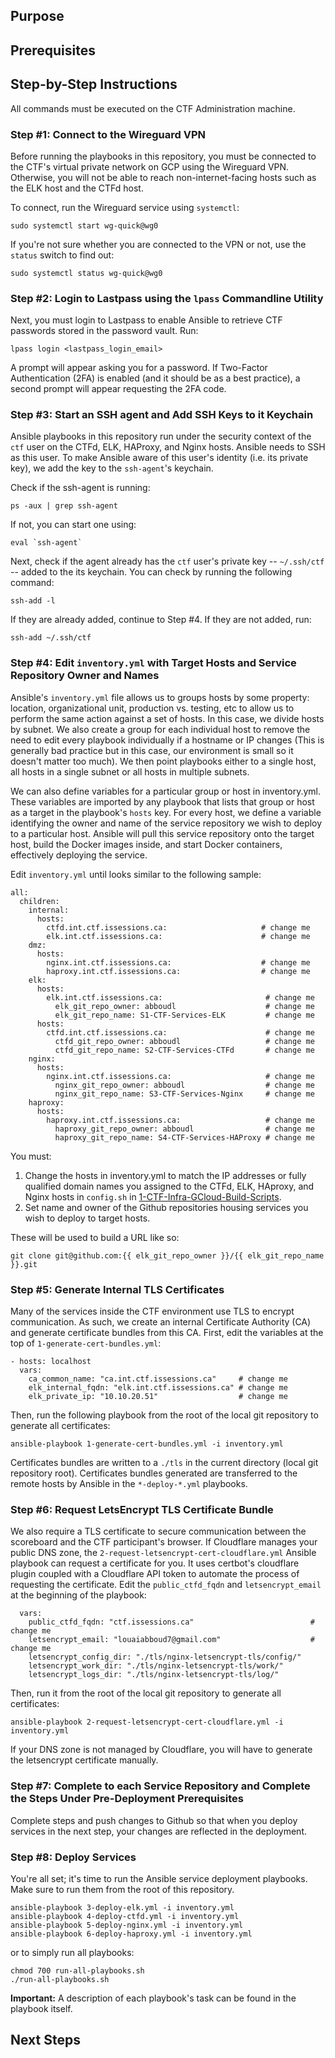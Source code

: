 ## Purpose


## Prerequisites


## Step-by-Step Instructions 

All commands must be executed on the CTF Administration machine.

### Step #1: Connect to the Wireguard VPN

Before running the playbooks in this repository, you must be connected to the CTF's virtual private network on GCP using the Wireguard VPN. Otherwise, you will not be able to reach non-internet-facing hosts such as the ELK host and the CTFd host.  

To connect, run the Wireguard service using `systemctl`:
```
sudo systemctl start wg-quick@wg0
```

If you're not sure whether you are connected to the VPN or not, use the `status` switch to find out:
```
sudo systemctl status wg-quick@wg0
```

### Step #2: Login to Lastpass using the `lpass` Commandline Utility 

Next, you must login to Lastpass to enable Ansible to retrieve CTF passwords stored in the password vault. Run:  

```
lpass login <lastpass_login_email>
```

A prompt will appear asking you for a password. If Two-Factor Authentication (2FA) is enabled (and it should be as a best practice), a second prompt will appear requesting the 2FA code.

### Step #3: Start an SSH agent and Add SSH Keys to it Keychain

Ansible playbooks in this repository run under the security context of the `ctf` user on the CTFd, ELK, HAProxy, and Nginx hosts. Ansible needs to SSH as this user. To make Ansible aware of this user's identity (i.e. its private key), we add the key to the `ssh-agent`'s keychain. 

Check if the ssh-agent is running:
```
ps -aux | grep ssh-agent
```

If not, you can start one using:
```
eval `ssh-agent`
```

Next, check if the agent already has the `ctf` user's private key -- `~/.ssh/ctf` -- added to the its keychain. You can check by running the following command:
```
ssh-add -l
```

If they are already added, continue to Step #4. If they are not added, run:

```
ssh-add ~/.ssh/ctf
```

### Step #4: Edit `inventory.yml` with Target Hosts and Service Repository Owner and Names

Ansible's `inventory.yml` file allows us to groups hosts by some property: location, organizational unit, production vs. testing, etc to allow us to perform the same action against a set of hosts. In this case, we divide hosts by subnet. We also create a group for each individual host to remove the need to edit every playbook individually if a hostname or IP changes (This is generally bad practice but in this case, our environment is small so it doesn't matter too much). We then point playbooks either to a single host, all hosts in a single subnet or all hosts in multiple subnets.

We can also define variables for a particular group or host in inventory.yml. These variables are imported by any playbook that lists that group or host as a target in the playbook's `hosts` key. For every host, we define a variable identifying the owner and name of the service repository we wish to deploy to a particular host. Ansible will pull this service repository onto the target host, build the Docker images inside, and start Docker containers, effectively deploying the service.

Edit `inventory.yml` until looks similar to the following sample:
```
all:
  children:
    internal:
      hosts:
        ctfd.int.ctf.issessions.ca:                     # change me
        elk.int.ctf.issessions.ca:                      # change me
    dmz:
      hosts:
        nginx.int.ctf.issessions.ca:                    # change me
        haproxy.int.ctf.issessions.ca:                  # change me
    elk:
      hosts:
        elk.int.ctf.issessions.ca:                       # change me
          elk_git_repo_owner: abboudl                    # change me
          elk_git_repo_name: S1-CTF-Services-ELK         # change me
      hosts:
        ctfd.int.ctf.issessions.ca:                      # change me
          ctfd_git_repo_owner: abboudl                   # change me
          ctfd_git_repo_name: S2-CTF-Services-CTFd       # change me
    nginx:
      hosts:
        nginx.int.ctf.issessions.ca:                     # change me
          nginx_git_repo_owner: abboudl                  # change me
          nginx_git_repo_name: S3-CTF-Services-Nginx     # change me
    haproxy:
      hosts:
        haproxy.int.ctf.issessions.ca:                   # change me
          haproxy_git_repo_owner: abboudl                # change me
          haproxy_git_repo_name: S4-CTF-Services-HAProxy # change me

```

You must:
1. Change the hosts in inventory.yml to match the IP addresses or fully qualified domain names you assigned to the CTFd, ELK, HAproxy, and Nginx hosts in `config.sh` in [1-CTF-Infra-GCloud-Build-Scripts](https://github.com/abboudl/1-CTF-Infra-GCloud-Build-Scripts/).
2. Set name and owner of the Github repositories housing services you wish to deploy to target hosts.

These will be used to build a URL like so:
```
git clone git@github.com:{{ elk_git_repo_owner }}/{{ elk_git_repo_name }}.git
``` 

### Step #5: Generate Internal TLS Certificates

Many of the services inside the CTF environment use TLS to encrypt communication. As such, we create an internal Certificate Authority (CA) and generate certificate bundles from this CA. 
First, edit the variables at the top of `1-generate-cert-bundles.yml`:
```
- hosts: localhost
  vars:
    ca_common_name: "ca.int.ctf.issessions.ca"     # change me
    elk_internal_fqdn: "elk.int.ctf.issessions.ca" # change me
    elk_private_ip: "10.10.20.51"                  # change me
```

Then, run the following playbook from the root of the local git repository to generate all certificates:
```
ansible-playbook 1-generate-cert-bundles.yml -i inventory.yml
```

Certificates bundles are written to a `./tls` in the current directory (local git repository root). Certificates bundles generated are transferred to the remote hosts by Ansible in the `*-deploy-*.yml` playbooks.
 
### Step #6: Request LetsEncrypt TLS Certificate Bundle

We also require a TLS certificate to secure communication between the scoreboard and the CTF participant's browser. If Cloudflare manages your public DNS zone, the `2-request-letsencrypt-cert-cloudflare.yml` Ansible playbook can request a certificate for you. It uses certbot's cloudflare plugin coupled with a Cloudflare API token to automate the process of requesting the certificate. Edit the `public_ctfd_fqdn` and `letsencrypt_email` at the beginning of the playbook:
```
  vars:
    public_ctfd_fqdn: "ctf.issessions.ca"                          # change me
    letsencrypt_email: "louaiabboud7@gmail.com"                    # change me
    letsencrypt_config_dir: "./tls/nginx-letsencrypt-tls/config/"
    letsencrypt_work_dir: "./tls/nginx-letsencrypt-tls/work/"
    letsencrypt_logs_dir: "./tls/nginx-letsencrypt-tls/log/"
```

Then, run it from the root of the local git repository to generate all certificates:
```
ansible-playbook 2-request-letsencrypt-cert-cloudflare.yml -i inventory.yml
```

If your DNS zone is not managed by Cloudflare, you will have to generate the letsencrypt certificate manually.

### Step #7: Complete to each Service Repository and Complete the Steps Under Pre-Deployment Prerequisites
Complete steps and push changes to Github so that when you deploy services in the next step, your changes are reflected in the deployment.

### Step #8: Deploy Services

You're all set; it's time to run the Ansible service deployment playbooks. Make sure to run them from the root of this repository.

```
ansible-playbook 3-deploy-elk.yml -i inventory.yml
ansible-playbook 4-deploy-ctfd.yml -i inventory.yml
ansible-playbook 5-deploy-nginx.yml -i inventory.yml
ansible-playbook 6-deploy-haproxy.yml -i inventory.yml
```

or to simply run all playbooks:
```
chmod 700 run-all-playbooks.sh
./run-all-playbooks.sh
```

**Important:** A description of each playbook's task can be found in the playbook itself.


## Next Steps


